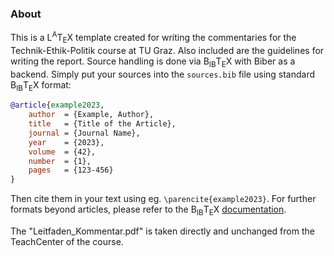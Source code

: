 ### About
This is a L<sup>A</sup>T<sub>E</sub>X template created for writing the commentaries for the Technik-Ethik-Politik course at TU Graz. Also included are the guidelines for writing the report. Source handling is done via B<sub>IB</sub>T<sub>E</sub>X with Biber as a backend. Simply put your sources into the `sources.bib` file using standard B<sub>IB</sub>T<sub>E</sub>X  format:

```bibtex
@article{example2023,
    author  = {Example, Author},
    title   = {Title of the Article},
    journal = {Journal Name},
    year    = {2023},
    volume  = {42},
    number  = {1},
    pages   = {123-456}
}
```

Then cite them in your text using eg. `\parencite{example2023}`. For further formats beyond articles, please refer to the B<sub>IB</sub>T<sub>E</sub>X [documentation](https://ctan.org/topic/bibtex-doc?lang=en).

The "Leitfaden_Kommentar.pdf" is taken directly and unchanged from the TeachCenter of the course.
